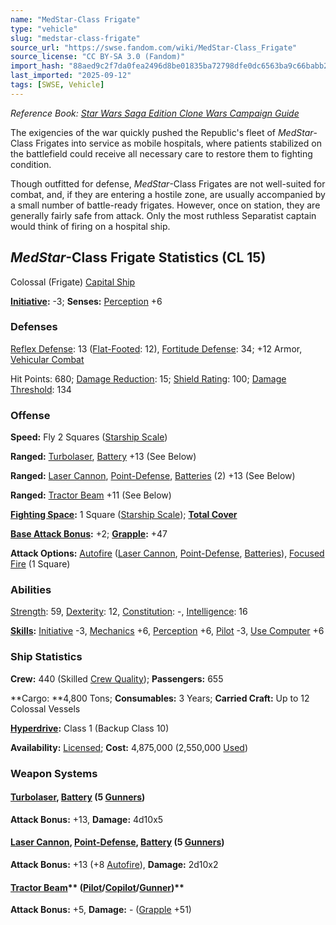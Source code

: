 ```yaml
---
name: "MedStar-Class Frigate"
type: "vehicle"
slug: "medstar-class-frigate"
source_url: "https://swse.fandom.com/wiki/MedStar-Class_Frigate"
source_license: "CC BY-SA 3.0 (Fandom)"
import_hash: "88aed9c2f7da0fea2496d8be01835ba72798dfe0dc6563ba9c66babb21f3a84a"
last_imported: "2025-09-12"
tags: [SWSE, Vehicle]
---
```

*Reference Book: [Star Wars Saga Edition Clone Wars Campaign Guide](https://swse.fandom.com/wiki/Star_Wars_Saga_Edition_Clone_Wars_Campaign_Guide)*

The exigencies of the war quickly pushed the Republic's fleet of *MedStar*-Class Frigates into service as mobile hospitals, where patients stabilized on the battlefield could receive all necessary care to restore them to fighting condition.

Though outfitted for defense, *MedStar*-Class Frigates are not well-suited for combat, and, if they are entering a hostile zone, are usually accompanied by a small number of battle-ready frigates. However, once on station, they are generally fairly safe from attack. Only the most ruthless Separatist captain would think of firing on a hospital ship.

## *MedStar*-Class Frigate Statistics (CL 15)
Colossal (Frigate) [Capital Ship](https://swse.fandom.com/wiki/Capital_Ship)

**[Initiative](https://swse.fandom.com/wiki/Initiative):** -3; **Senses:** [Perception](https://swse.fandom.com/wiki/Perception) +6
### Defenses
[Reflex Defense](https://swse.fandom.com/wiki/Reflex_Defense_(Vehicles)): 13 ([Flat-Footed](https://swse.fandom.com/wiki/Flat-Footed): 12), [Fortitude Defense](https://swse.fandom.com/wiki/Fortitude_Defense_(Vehicles)): 34; +12 Armor, [Vehicular Combat](https://swse.fandom.com/wiki/Vehicular_Combat)

Hit Points: 680; [Damage Reduction](https://swse.fandom.com/wiki/Damage_Reduction): 15; [Shield Rating](https://swse.fandom.com/wiki/Shield_Rating): 100; [Damage Threshold](https://swse.fandom.com/wiki/Damage_Threshold_(Vehicles)): 134
### Offense
**Speed:** Fly 2 Squares ([Starship Scale](https://swse.fandom.com/wiki/Starship_Scale))

**Ranged:** [Turbolaser](https://swse.fandom.com/wiki/Turbolaser), [Battery](https://swse.fandom.com/wiki/Battery) +13 (See Below)

**Ranged:** [Laser Cannon](https://swse.fandom.com/wiki/Laser_Cannon), [Point-Defense](https://swse.fandom.com/wiki/Point-Defense), [Batteries](https://swse.fandom.com/wiki/Weapon_Batteries) (2) +13 (See Below)

**Ranged:** [Tractor Beam](https://swse.fandom.com/wiki/Tractor_Beam) +11 (See Below)

**[Fighting Space](https://swse.fandom.com/wiki/Fighting_Space):** 1 Square ([Starship Scale](https://swse.fandom.com/wiki/Starship_Scale)); **[Total Cover](https://swse.fandom.com/wiki/Total_Cover)**

**[Base Attack Bonus](https://swse.fandom.com/wiki/Base_Attack_Bonus):** +2; **[Grapple](https://swse.fandom.com/wiki/Grapple):** +47

**Attack Options:** [Autofire](https://swse.fandom.com/wiki/Autofire_(Vehicle_Combat)) ([Laser Cannon](https://swse.fandom.com/wiki/Laser_Cannon), [Point-Defense](https://swse.fandom.com/wiki/Point-Defense), [Batteries](https://swse.fandom.com/wiki/Weapon_Batteries)), [Focused Fire](https://swse.fandom.com/wiki/Focused_Fire) (1 Square)
### Abilities
[Strength](https://swse.fandom.com/wiki/Strength): 59, [Dexterity](https://swse.fandom.com/wiki/Dexterity): 12, [Constitution](https://swse.fandom.com/wiki/Constitution): -, [Intelligence](https://swse.fandom.com/wiki/Intelligence): 16

**[Skills](https://swse.fandom.com/wiki/Skills):** [Initiative](https://swse.fandom.com/wiki/Initiative) -3, [Mechanics](https://swse.fandom.com/wiki/Mechanics) +6, [Perception](https://swse.fandom.com/wiki/Perception) +6, [Pilot](https://swse.fandom.com/wiki/Pilot) -3, [Use Computer](https://swse.fandom.com/wiki/Use_Computer) +6
### Ship Statistics
**Crew:** 440 (Skilled [Crew Quality](https://swse.fandom.com/wiki/Crew_Quality)); **Passengers:** 655

**Cargo: **4,800 Tons; **Consumables:** 3 Years; **Carried Craft:** Up to 12 Colossal Vessels

**[Hyperdrive](https://swse.fandom.com/wiki/Hyperdrive):** Class 1 (Backup Class 10)

**Availability:** [Licensed](https://swse.fandom.com/wiki/Licensed); **Cost:** 4,875,000 (2,550,000 [Used](https://swse.fandom.com/wiki/Used))
### Weapon Systems
#### **[Turbolaser](https://swse.fandom.com/wiki/Turbolaser), [Battery](https://swse.fandom.com/wiki/Battery) (5 [Gunners](https://swse.fandom.com/wiki/Gunners))**
**Attack Bonus:** +13, **Damage:** 4d10x5
#### [**Laser Cannon**](https://swse.fandom.com/wiki/Laser_Cannon)**, [Point-Defense](https://swse.fandom.com/wiki/Point-Defense), [Battery](https://swse.fandom.com/wiki/Battery) (5 [Gunners](https://swse.fandom.com/wiki/Gunners))**
**Attack Bonus:** +13 (+8 [Autofire](https://swse.fandom.com/wiki/Autofire_(Vehicle_Combat))), **Damage:** 2d10x2
#### [**Tractor Beam**](https://swse.fandom.com/wiki/Tractor_Beam)** ([Pilot](https://swse.fandom.com/wiki/Pilot)/[Copilot](https://swse.fandom.com/wiki/Copilot)/[Gunner](https://swse.fandom.com/wiki/Gunner))**
**Attack Bonus:** +5, **Damage:** - ([Grapple](https://swse.fandom.com/wiki/Grapple) +51)